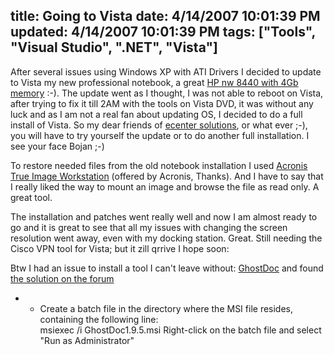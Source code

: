title: Going to Vista
date: 4/14/2007 10:01:39 PM
updated: 4/14/2007 10:01:39 PM
tags: ["Tools", "Visual Studio", ".NET", "Vista"]
---
After several issues using Windows XP with ATI Drivers I decided to update to Vista my new professional notebook, a great [HP nw 8440 with 4Gb memory](http://h10010.www1.hp.com/wwpc/us/en/sm/WF06a/321957-321957-64295-321838-3329741-1839152.html) :-). The update went as I thought, I was not able to reboot on Vista, after trying to fix it till 2AM with the tools on Vista DVD, it was without any luck and as I am not a real fan about updating OS, I decided to do a full install of Vista. So my dear friends of [ecenter solutions](http://www.ecenter-solutions.com/), or what ever ;-), you will have to try yourself the update or to do another full installation. I see your face Bojan ;-)

To restore needed files from the old notebook installation I used [Acronis True Image Workstation](http://www.acronis.com/enterprise/products/ATICW/) (offered by Acronis, Thanks). And I have to say that I really liked the way to mount an image and browse the file as read only. A great tool.

The installation and patches went really well and now I am almost ready to go and it is great to see that all my issues with changing the screen resolution went away, even with my docking station. Great. Still needing the Cisco VPN tool for Vista; but it zill qrrive I hope soon:

Btw I had an issue to install a tool I can't leave without: [GhostDoc](http://www.roland-weigelt.de/ghostdoc/) and found [the solution on the forum](http://ghostdoc.12.forumer.com/viewtopic.php?t=166)  

*   *   Create a batch file in the directory where the MSI file resides, containing the following line:   
msiexec /i GhostDoc1.9.5.msi  Right-click on the batch file and select "Run as Administrator"
